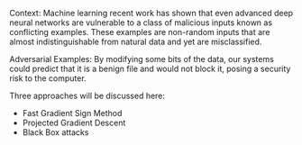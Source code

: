 Context:
Machine learning recent work has shown that even advanced deep neural networks are vulnerable to a class of malicious inputs known as conflicting examples. These examples are non-random inputs that are almost indistinguishable from natural data and yet are misclassified.

Adversarial Examples:
By modifying some bits of the data, our systems could predict that it is a benign file and would not block it, posing a security risk to the computer.

Three approaches will be discussed here:

- Fast Gradient Sign Method
- Projected Gradient Descent
- Black Box attacks
